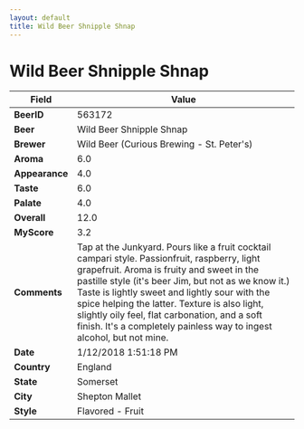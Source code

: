 ```yaml
---
layout: default
title: Wild Beer Shnipple Shnap
---
```


# Wild Beer Shnipple Shnap

| Field         | Value     |
|---------------|-----------|
| **BeerID** | 563172 |
| **Beer** | Wild Beer Shnipple Shnap |
| **Brewer** | Wild Beer (Curious Brewing - St. Peter&#39;s) |
| **Aroma** | 6.0 |
| **Appearance** | 4.0 |
| **Taste** | 6.0 |
| **Palate** | 4.0 |
| **Overall** | 12.0 |
| **MyScore** | 3.2 |
| **Comments** | Tap at the Junkyard. Pours like a fruit cocktail campari style. Passionfruit, raspberry, light grapefruit. Aroma is fruity and sweet in the pastille style &#40;it&#39;s beer Jim, but not as we know it.&#41; Taste is lightly sweet and lightly sour with the spice helping the latter. Texture is also light, slightly oily feel, flat carbonation, and a soft finish. It&#39;s a completely painless way to ingest alcohol, but not mine. |
| **Date** | 1/12/2018 1:51:18 PM |
| **Country** | England |
| **State** | Somerset |
| **City** | Shepton Mallet |
| **Style** | Flavored - Fruit |
